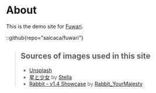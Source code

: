 # About

This is the demo site for [Fuwari](https://github.com/saicaca/fuwari).

::github{repo="saicaca/fuwari"}

> ## Sources of images used in this site
>
> - [Unsplash](https://unsplash.com/)
> - [星と少女](https://www.pixiv.net/artworks/108916539) by [Stella](https://www.pixiv.net/users/93273965)
> - [Rabbit - v1.4 Showcase](https://civitai.com/posts/586908) by [Rabbit_YourMajesty](https://civitai.com/user/Rabbit_YourMajesty)
